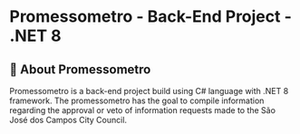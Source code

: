 # Promessometro - Back-End Project - .NET 8

## 🚀 About Promessometro

Promessometro is a back-end project build using C# language with .NET 8 framework. The promessometro has the goal to compile information regarding the approval or veto of information requests made to the São José dos Campos City Council.
